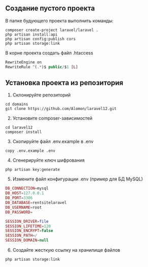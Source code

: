 ## Создание пустого проекта
В папке будующего проекта выполнить команды:
```shell
composer create-project laravel/laravel .
php artisan install:api
php artisan config:publish cors
php artisan storage:link
```
В корне проекта создать файл .htaccess
```php
RewriteEngine on
RewriteRule ^(.*)$ public/$1 [L]
```

## Установка проекта из репозитория
1. Склонируйте репозиторий
```shell
cd domains
git clone https://github.com/Alomon/laravel12.git
```
2. Установите composer-зависимостей
```shell
cd laravel12
composer install
```
3. Скопируйте файл .env.example в .env
```shell
copy .env.example .env
```
4. Сгенерируйте ключ шифрования
```shell
php artisan key:generate
```
5. Измените файл конфигурации .env (пример для БД MySQL)
```php
DB_CONNECTION=mysql
DB_HOST=127.0.0.1
DB_PORT=3306
DB_DATABASE=rentsitelaravel
DB_USERNAME=root
DB_PASSWORD=

SESSION_DRIVER=file
SESSION_LIFETIME=120
SESSION_ENCRYPT=false
SESSION_PATH=/
SESSION_DOMAIN=null
```
6. Создайте жесткую ссылку на хранилище файлов
```shell
php artisan storage:link
```
